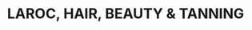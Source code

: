 ---
title: "LAROC, HAIR, BEAUTY & TANNING"
url: /haverfordwest/laroc-hair-beauty-und-tanning/
shop: Kosmetik
---